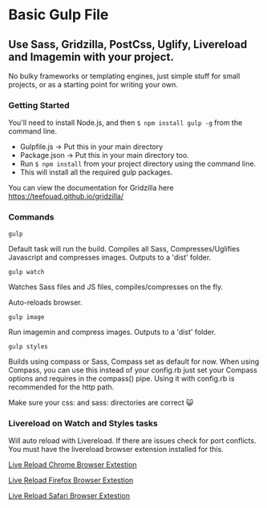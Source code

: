 # Basic Gulp File 
## Use Sass, Gridzilla, PostCss, Uglify, Livereload and Imagemin with your project.
No bulky frameworks or templating engines, just simple stuff for small projects, or as a starting point for writing your own.


### Getting Started

You'll need to install Node.js, and then ```$ npm install gulp -g``` from the command line.

- Gulpfile.js -> Put this in your main directory
- Package.json -> Put this in your main directory too.
- Run ```$ npm install``` from your project directory using the command line. 
- This will install all the required gulp packages.

You can view the documentation for Gridzilla here https://teefouad.github.io/gridzilla/


### Commands

```
gulp
```

Default task will run the build.
Compiles all Sass, Compresses/Uglifies Javascript and compresses images. 
Outputs to a 'dist' folder. 

```
gulp watch
```

Watches Sass files and JS files, compiles/compresses on the fly.

Auto-reloads browser.

```
gulp image
```

Run imagemin and compress images. 
Outputs to a 'dist' folder.

```
gulp styles
```

Builds using compass or Sass, Compass set as default for now.
When using Compass, you can use this instead of your config.rb just set your Compass options and requires in the compass() pipe. Using it with config.rb is recommended for the http path.

Make sure your css: and sass: directories are correct :smiley_cat:


### Livereload on Watch and Styles tasks 
Will auto reload with Livereload. If there are issues check for port conflicts.
You must have the livereload browser extension installed for this. 

[Live Reload Chrome Browser Extestion](https://chrome.google.com/webstore/detail/livereload/jnihajbhpnppcggbcgedagnkighmdlei?hl=en)

[Live Reload Firefox Browser Extestion](http://download.livereload.com/2.0.8/LiveReload-2.0.8.xpi)

[Live Reload Safari Browser Extestion](http://download.livereload.com/2.0.9/LiveReload-2.0.9.safariextz)
